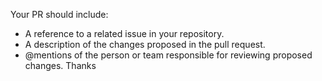 Your PR should include:
 - A reference to a related issue in your repository.
 - A description of the changes proposed in the pull request.
 - @mentions of the person or team responsible for reviewing proposed changes.
Thanks
